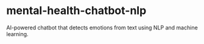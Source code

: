 # mental-health-chatbot-nlp
AI-powered chatbot that detects emotions from text using NLP and machine learning.
